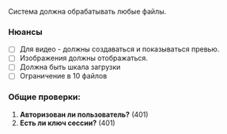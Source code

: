 Система должна обрабатывать любые файлы.

### Нюансы
- [ ] Для видео - должны создаваться и показываться превью.
- [ ] Изображения должны отображаться.
- [ ] Должна быть шкала загрузки
- [ ] Ограничение в 10 файлов

### Общие проверки:
1. **Авторизован ли пользователь?** (401)
2. **Есть ли ключ сессии?** (401)